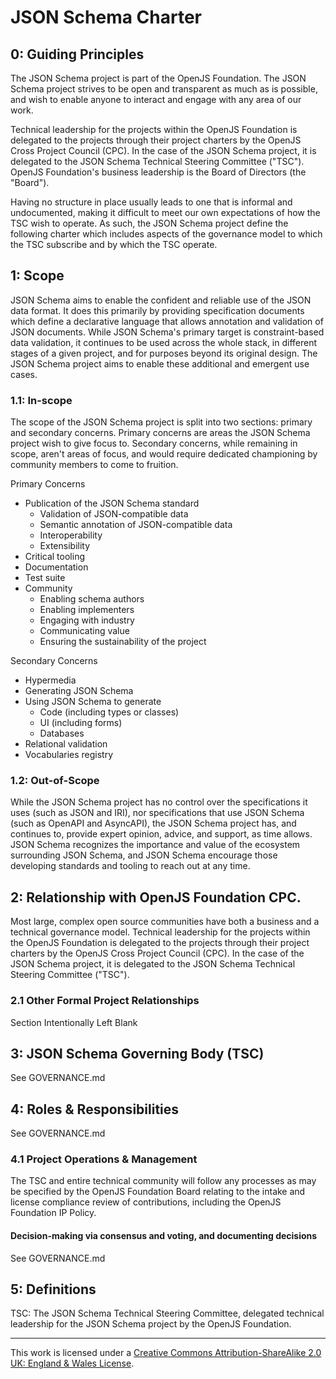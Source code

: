 # JSON Schema Charter
<!-- This document is managed in the json-schema-org/community GitHub repository. Please do NOT modify this file in another repository as changes may be overridden. -->

## 0: Guiding Principles
The JSON Schema project is part of the OpenJS Foundation. The JSON Schema project strives to be open and transparent as much as is possible, and wish to enable anyone to interact and engage with any area of our work.

Technical leadership for the projects within the OpenJS Foundation is delegated to the projects through their project charters by the OpenJS Cross Project Council (CPC). In the case of the JSON Schema project, it is delegated to the JSON Schema Technical Steering Committee ("TSC"). OpenJS Foundation's business leadership is the Board of Directors (the "Board").

Having no structure in place usually leads to one that is informal and undocumented, making it difficult to meet our own expectations of how the TSC wish to operate. As such, the JSON Schema project define the following charter which includes aspects of the governance model to which the TSC subscribe and by which the TSC operate.

## 1: Scope
JSON Schema aims to enable the confident and reliable use of the JSON data format. It does this primarily by providing specification documents which define a declarative language that allows annotation and validation of JSON documents.
While JSON Schema's primary target is constraint-based data validation, it continues to be used across the whole stack, in different stages of a given project, and for purposes beyond its original design. The JSON Schema project aims to enable these additional and emergent use cases.

### 1.1: In-scope
The scope of the JSON Schema project is split into two sections: primary and secondary concerns.
Primary concerns are areas the JSON Schema project wish to give focus to. Secondary concerns, while remaining in scope, aren't areas of focus, and would require dedicated championing by community members to come to fruition.

Primary Concerns
- Publication of the JSON Schema standard
  - Validation of JSON-compatible data
  - Semantic annotation of JSON-compatible data
  - Interoperability
  - Extensibility
- Critical tooling
- Documentation
- Test suite
- Community
  - Enabling schema authors
  - Enabling implementers
  - Engaging with industry
  - Communicating value
  - Ensuring the sustainability of the project

Secondary Concerns
- Hypermedia
- Generating JSON Schema
- Using JSON Schema to generate
  - Code (including types or classes)
  - UI (including forms)
  - Databases
- Relational validation
- Vocabularies registry

### 1.2: Out-of-Scope
While the JSON Schema project has no control over the specifications it uses (such as JSON and IRI), nor specifications that use JSON Schema (such as OpenAPI and AsyncAPI), the JSON Schema project has, and continues to, provide expert opinion, advice, and support, as time allows. JSON Schema recognizes the importance and value of the ecosystem surrounding JSON Schema, and JSON Schema encourage those developing standards and tooling to reach out at any time.

## 2: Relationship with OpenJS Foundation CPC.
Most large, complex open source communities have both a business and a technical governance model. Technical leadership for the projects within the OpenJS Foundation is delegated to the projects through their project charters by the OpenJS Cross Project Council (CPC). In the case of the JSON Schema project, it is delegated to the JSON Schema Technical Steering Committee ("TSC").

### 2.1 Other Formal Project Relationships
Section Intentionally Left Blank

## 3: JSON Schema Governing Body (TSC)

See GOVERNANCE.md

## 4: Roles & Responsibilities

See GOVERNANCE.md

### 4.1 Project Operations & Management
The TSC and entire technical community will follow any processes as may be specified by the OpenJS Foundation Board relating to the intake and license compliance review of contributions, including the OpenJS Foundation IP Policy.

#### Decision-making via consensus and voting, and documenting decisions

See GOVERNANCE.md

## 5: Definitions

TSC: The JSON Schema Technical Steering Committee, delegated technical leadership for the JSON Schema project by the OpenJS Foundation.

---

This work is licensed under a [Creative Commons Attribution-ShareAlike 2.0 UK: England & Wales License](https://creativecommons.org/licenses/by-sa/2.0/uk/).